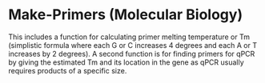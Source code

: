 # Make-Primers (Molecular Biology)
This includes a function for calculating primer melting temperature or Tm (simplistic formula where each G or C increases 4 degrees and each A or T increases by 2 degrees).
A second function is for finding primers for qPCR by giving the estimated Tm and its location in the gene as qPCR usually requires products of a specific size. 
